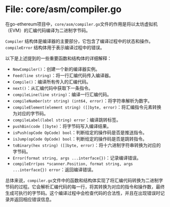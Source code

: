 # File: core/asm/compiler.go

在go-ethereum项目中，`core/asm/compiler.go`文件的作用是将以太坊虚拟机（EVM）的汇编代码编译为二进制字节码。

`Compiler` 结构体是编译器的主要部分，它包含了编译过程中的状态和操作。`compileError` 结构体用于表示编译过程中的错误。

以下是上述提到的一些重要函数和结构体的详细解释：

- `NewCompiler()`：创建一个新的编译器实例。
- `Feed(line string)`：将一行汇编代码传入编译器。
- `Compile()`：编译所有传入的汇编代码。
- `next()`：从汇编代码中获取下一条指令。
- `compileLine(line string)`：编译一行汇编代码。
- `compileNumber(str string) (int64, error)`：将字符串解析为数字。
- `compileElement(element string) ([]byte, error)`：将汇编指令元素转换为对应的字节码。
- `compileLabel(label string) error`：编译跳转标签。
- `pushBin(code []byte)`：将字节码写入编译结果。
- `isPush(opCode OpCode) bool`：判断给定的操作码是否是推送指令。
- `isJump(opCode OpCode) bool`：判断给定的操作码是否是跳转指令。
- `toBinary(hex string) ([]byte, error)`：将十六进制字符串转换为对应的字节码。
- `Error(format string, args ...interface{})`：记录编译错误。
- `compileErr(pos *scanner.Position, format string, args ...interface{}) error`：返回编译错误。

总体来说，`compiler.go`文件中的函数和结构体实现了将汇编代码转换为二进制字节码的过程。它会解析汇编代码的每一行，将其转换为对应的指令和操作数，最终生成可执行的字节码。这个编译过程中会检查代码的合法性，并且在出现错误时记录并返回相应错误信息。

